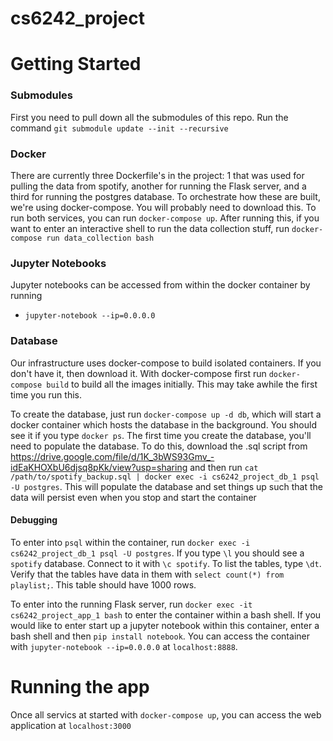 # cs6242_project


# Getting Started

### Submodules
First you need to pull down all the submodules of this repo. Run the command `git submodule update --init --recursive`

### Docker
There are currently three Dockerfile's in the project: 1 that was used for pulling
the data from spotify, another for running the Flask server, and a third for 
running the postgres database. To orchestrate how these are built, we're using 
docker-compose. You will probably need to download this. To run both services, 
you can run `docker-compose up`. After running this, if you want to enter an 
interactive shell to run the data  collection stuff, run 
`docker-compose run data_collection bash`

### Jupyter Notebooks
Jupyter notebooks can be accessed from within the docker container by running
* `jupyter-notebook --ip=0.0.0.0`

### Database
Our infrastructure uses docker-compose to build isolated containers. If you don't
have it, then download it. With docker-compose first run `docker-compose build`
to build all the images initially. This may take awhile the first time you run this.

To create the database, just run `docker-compose up -d db`, which will start
a docker container which hosts the database in the background. You should see it 
if you type `docker ps`. The first time you create the database, you'll need to 
populate the database. To do this, download the .sql script from 
https://drive.google.com/file/d/1K_3bWS93Gmv_-idEaKHOXbU6djsq8pKk/view?usp=sharing and
then run `cat /path/to/spotify_backup.sql | docker exec -i cs6242_project_db_1 psql -U postgres`.
This will populate the database and set things up such that the data will persist even when you stop and start the container

#### Debugging
To enter into `psql` within the container, run `docker exec -i cs6242_project_db_1 psql -U postgres`.
If you type `\l` you should see a `spotify` database. Connect to it with `\c spotify`. 
To list the tables, type `\dt`. Verify that the tables have data in them with 
`select count(*) from playlist;`. This table should have 1000 rows.

To enter into the running Flask server, run `docker exec -it cs6242_project_app_1 bash` to enter the container within a bash shell. If you would like to enter start up a jupyter notebook within this container, enter a bash shell and then `pip install notebook`. You can access the container with `jupyter-notebook --ip=0.0.0.0` at `localhost:8888`.

# Running the app
Once all servics at started with `docker-compose up`, you can access the web application at `localhost:3000`
